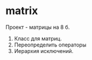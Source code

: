 # matrix
Проект - матрицы на 8 б.
1) Класс для матриц.
2) Переопределить операторы 
3) Иерархия исключений.

